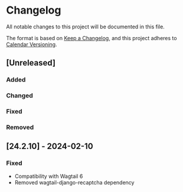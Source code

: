 # Changelog

All notable changes to this project will be documented in this file.

The format is based on [Keep a Changelog](https://keepachangelog.com/en/1.0.0/),
and this project adheres to [Calendar Versioning](https://calver.org/).

## [Unreleased]
### Added
### Changed
### Fixed
### Removed

## [24.2.10] - 2024-02-10
### Fixed
 - Compatibility with Wagtail 6
 - Removed wagtail-django-recaptcha dependency
